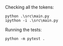 Checking all the tokens:

```
python .\src\main.py
ipython -i .\src\main.py
```

Running the tests:
```
python -m pytest .
```

